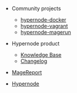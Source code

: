 * Community projects

  * [hypernode-docker](https://community.hypernode.io/hypernode-docker/)
  * [hypernode-vagrant](https://community.hypernode.io/hypernode-vagrant/)
  * [hypernode-magerun](https://community.hypernode.io/hypernode-magerun/)

* Hypernode product
  * [Knowledge Base](https://support.hypernode.com/)
  * [Changelog](https://support.hypernode.com/category/changelog/)

* [MageReport](https://www.magereport.com/)
* [Hypernode](https://hypernode.com/)
